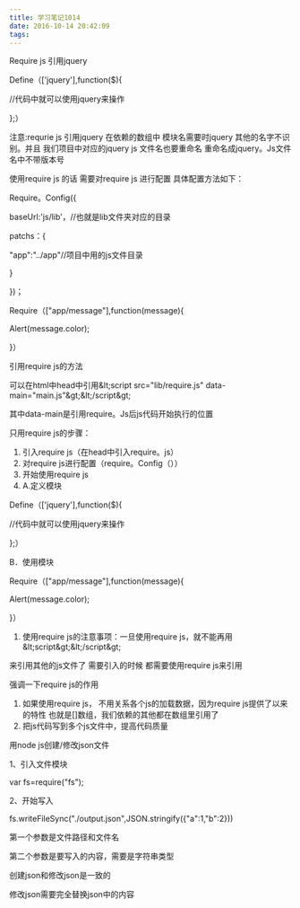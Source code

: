 ```yaml
---
title: 学习笔记1014
date: 2016-10-14 20:42:09
tags:
---
```

Require js  引用jquery

Define（[&#39;jquery&#39;],function($){

//代码中就可以使用jquery来操作

};）

注意:requrie js  引用jquery 在依赖的数组中   模块名需要时jquery  其他的名字不识别。并且 我们项目中对应的jquery js 文件名也要重命名  重命名成jquery。Js文件名中不带版本号

使用require js  的话  需要对require js  进行配置  具体配置方法如下：

Require。Config({

 baseUrl:&#39;js/lib&#39;，//也就是lib文件夹对应的目录

 patchs：{

   &quot;app&quot;:&quot;../app&quot;//项目中用的js文件目录

}

})；

Require（[&quot;app/message&quot;],function(message){

  Alert(message.color);

}）

引用require js的方法

可以在html中head中引用\&lt;script src=&quot;lib/require.js&quot; data-main=&quot;main.js&quot;\&gt;\&lt;/script\&gt;

其中data-main是引用require。Js后js代码开始执行的位置

只用require js的步骤：

1. 引入require js（在head中引入require。js）
2. 对require js进行配置（require。Config（））
3. 开始使用require js
4. A.定义模块

Define（[&#39;jquery&#39;],function($){

//代码中就可以使用jquery来操作

};）

B．使用模块

Require（[&quot;app/message&quot;],function(message){

  Alert(message.color);

}）

1. 使用require js的注意事项：一旦使用require js，就不能再用\&lt;script\&gt;\&lt;/script\&gt;

来引用其他的js文件了  需要引入的时候 都需要使用require js来引用

强调一下require js的作用

1. 如果使用require js， 不用关系各个js的加载数据，因为require js提供了以来的特性  也就是[]数组，我们依赖的其他都在数组里引用了
2. 把js代码写到多个js文件中，提高代码质量







用node js创建/修改json文件

1、引入文件模块

var fs=require(&quot;fs&quot;);

2、开始写入

fs.writeFileSync(&quot;./output.json&quot;,JSON.stringify({&quot;a&quot;:1,&quot;b&quot;:2}))

第一个参数是文件路径和文件名

第二个参数是要写入的内容，需要是字符串类型

创建json和修改json是一致的

修改json需要完全替换json中的内容